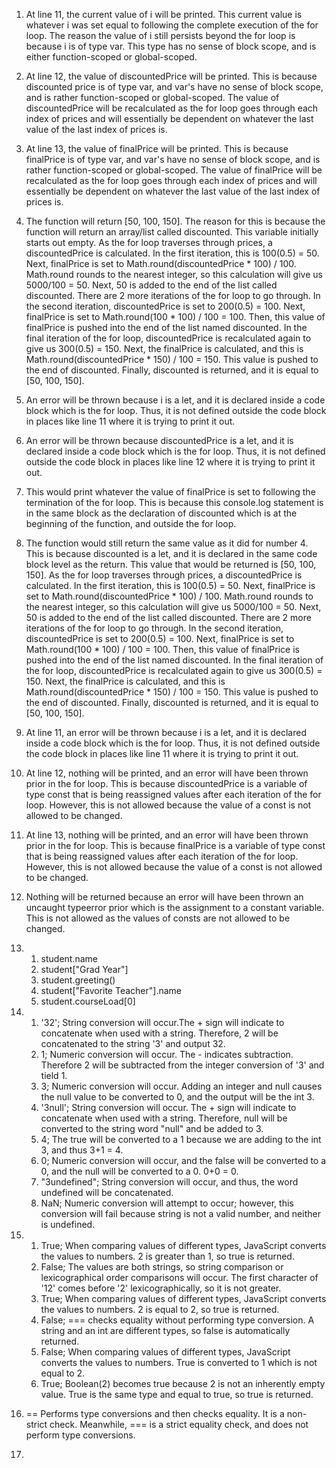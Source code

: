 1. At line 11, the current value of i will be printed. This current value is whatever i was set equal to following the complete execution of the for loop. The reason the value of i still persists beyond the for loop is because i is of type var. This type has no sense of block scope, and is either function-scoped or global-scoped. 

2. At line 12, the value of discountedPrice will be printed. This is because discounted price is of type var, and var's have no sense of block scope, and is rather function-scoped or global-scoped. The value of discountedPrice will be recalculated as the for loop goes through each index of prices and will essentially be dependent on whatever the last value of the last index of prices is. 

3. At line 13, the value of finalPrice will be printed. This is because finalPrice is of type var, and var's have no sense of block scope, and is rather function-scoped or global-scoped. The value of finalPrice will be recalculated as the for loop goes through each index of prices and will essentially be dependent on whatever the last value of the last index of prices is.

4. The function will return [50, 100, 150]. The reason for this is because the function will return an array/list called discounted. This variable initially starts out empty. As the for loop traverses through prices, a discountedPrice is calculated. In the first iteration, this is 100(0.5) = 50. Next, finalPrice is set to Math.round(discountedPrice * 100) / 100. Math.round rounds to the nearest integer, so this calculation will give us 5000/100 = 50. Next, 50 is added to the end of the list called discounted. There are 2 more iterations of the for loop to go through. In the second iteration, discountedPrice is set to 200(0.5) = 100. Next, finalPrice is set to Math.round(100 * 100) / 100 = 100. Then, this value of finalPrice is pushed into the end of the list named discounted. In the final iteration of the for loop, discountedPrice is recalculated again to give us 300(0.5) = 150. Next, the finalPrice is calculated, and this is Math.round(discountedPrice * 150) / 100 = 150. This value is pushed to the end of discounted. Finally, discounted is returned, and it is equal to [50, 100, 150].

5. An error will be thrown because i is a let, and it is declared inside a code block which is the for loop. Thus, it is not defined outside the code block in places like line 11 where it is trying to print it out.

6. An error will be thrown because discountedPrice is a let, and it is declared inside a code block which is the for loop. Thus, it is not defined outside the code block in places like line 12 where it is trying to print it out.

7. This would print whatever the value of finalPrice is set to following the termination of the for loop. This is because this console.log statement is in the same block as the declaration of discounted which is at the beginning of the function, and outside the for loop. 

8. The function would still return the same value as it did for number 4. This is because discounted is a let, and it is declared in the same code block level as the return. This value that would be returned is [50, 100, 150]. As the for loop traverses through prices, a discountedPrice is calculated. In the first iteration, this is 100(0.5) = 50. Next, finalPrice is set to Math.round(discountedPrice * 100) / 100. Math.round rounds to the nearest integer, so this calculation will give us 5000/100 = 50. Next, 50 is added to the end of the list called discounted. There are 2 more iterations of the for loop to go through. In the second iteration, discountedPrice is set to 200(0.5) = 100. Next, finalPrice is set to Math.round(100 * 100) / 100 = 100. Then, this value of finalPrice is pushed into the end of the list named discounted. In the final iteration of the for loop, discountedPrice is recalculated again to give us 300(0.5) = 150. Next, the finalPrice is calculated, and this is Math.round(discountedPrice * 150) / 100 = 150. This value is pushed to the end of discounted. Finally, discounted is returned, and it is equal to [50, 100, 150].

9. At line 11, an error will be thrown because i is a let, and it is declared inside a code block which is the for loop. Thus, it is not defined outside the code block in places like line 11 where it is trying to print it out.

10. At line 12, nothing will be printed, and an error will have been thrown prior in the for loop. This is because discountedPrice is a variable of type const that is being reassigned values after each iteration of the for loop. However, this is not allowed because the value of a const is not allowed to be changed. 

11. At line 13, nothing will be printed, and an error will have been thrown prior in the for loop. This is because finalPrice is a variable of type const that is being reassigned values after each iteration of the for loop. However, this is not allowed because the value of a const is not allowed to be changed. 

12. Nothing will be returned because an error will have been thrown an uncaught typeerror prior which is the assignment to a constant variable. This is not allowed as the values of consts are not allowed to be changed. 

13.  
    1. student.name 
    2. student["Grad Year"] 
    3. student.greeting()
    4. student["Favorite Teacher"].name
    5. student.courseLoad[0]

14. 
    1. '32'; String conversion will occur.The + sign will indicate to concatenate when used with a string. Therefore, 2 will be concatenated to the string '3' and output 32.
    2. 1; Numeric conversion will occur. The - indicates subtraction. Therefore 2 will be subtracted from the integer conversion of '3' and tield 1.
    3. 3; Numeric conversion will occur. Adding an integer and null causes the null value to be converted to 0, and the output will be the int 3.
    4. '3null'; String conversion will occur. The + sign will indicate to concatenate when used with a string. Therefore, null will be converted to the string word "null" and be added to 3.
    5. 4; The true will be converted to a 1 because we are adding to the int 3, and thus 3+1 = 4.
    6. 0; Numeric conversion will occur, and the false will be converted to a 0, and the null will be converted to a 0. 0+0 = 0.
    7. "3undefined"; String conversion will occur, and thus, the word undefined will be concatenated.
    8. NaN; Numeric conversion will attempt to occur; however, this conversion will fail because string is not a valid number, and neither is undefined. 
    
15. 
    1. True; When comparing values of different types, JavaScript converts the values to numbers. 2 is greater than 1, so true is returned.
    2. False; The values are both strings, so string comparison or lexicographical order comparisons will occur. The first character of '12' comes before '2' lexicographically, so it is not greater.
    3. True; When comparing values of different types, JavaScript converts the values to numbers. 2 is equal to 2, so true is returned.
    4. False; === checks equality without performing type conversion. A string and an int are different types, so false is automatically returned.
    5. False; When comparing values of different types, JavaScript converts the values to numbers. True is converted to 1 which is not equal to 2.
    6. True; Boolean(2) becomes true because 2 is not an inherently empty value. True is the same type and equal to true, so true is returned.

16. == Performs type conversions and then checks equality. It is a non-strict check. Meanwhile, === is a strict equality check, and does not perform type conversions. 

17. 
